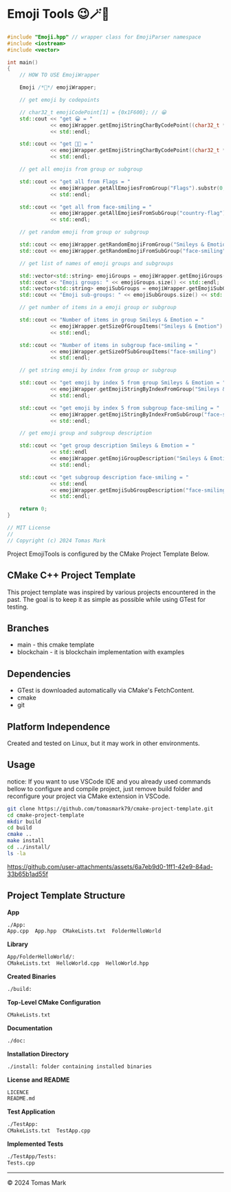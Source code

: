 # Emoji Tools 😉🪄🎯

```cpp
#include "Emoji.hpp" // wrapper class for EmojiParser namespace
#include <iostream>
#include <vector>

int main()
{
    // HOW TO USE EmojiWrapper

    Emoji /*💋*/ emojiWrapper;

    // get emoji by codepoints

    // char32_t emojiCodePoint[1] = {0x1F600}; // 😀
    std::cout << "get 😀 = "
              << emojiWrapper.getEmojiStringCharByCodePoint((char32_t *)U"\U0001F600", 1)
              << std::endl;

    std::cout << "get 😶‍🌫️ = "
              << emojiWrapper.getEmojiStringCharByCodePoint((char32_t *)U"\U0001F636\U0000200D\U0001F32B\U0000FE0F", 4)
              << std::endl;

    // get all emojis from group or subgroup

    std::cout << "get all from Flags = "
              << emojiWrapper.getAllEmojiesFromGroup("Flags").substr(0, 32)
              << std::endl;

    std::cout << "get all from face-smiling = "
              << emojiWrapper.getAllEmojiesFromSubGroup("country-flag").substr(0, 32)
              << std::endl;

    // get random emoji from group or subgroup

    std::cout << emojiWrapper.getRandomEmojiFromGroup("Smileys & Emotion") << std::endl;
    std::cout << emojiWrapper.getRandomEmojiFromSubGroup("face-smiling") << std::endl;

    // get list of names of emoji groups and subgroups

    std::vector<std::string> emojiGroups = emojiWrapper.getEmojiGroups();
    std::cout << "Emoji groups: " << emojiGroups.size() << std::endl;
    std::vector<std::string> emojiSubGroups = emojiWrapper.getEmojiSubGroups();
    std::cout << "Emoji sub-groups: " << emojiSubGroups.size() << std::endl;

    // get number of items in a emoji group or subgroup

    std::cout << "Number of items in group Smileys & Emotion = "
              << emojiWrapper.getSizeOfGroupItems("Smileys & Emotion")
              << std::endl;

    std::cout << "Number of items in subgroup face-smiling = "
              << emojiWrapper.getSizeOfSubGroupItems("face-smiling")
              << std::endl;

    // get string emoji by index from group or subgroup

    std::cout << "get emoji by index 5 from group Smileys & Emotion = "
              << emojiWrapper.getEmojiStringByIndexFromGroup("Smileys & Emotion", 5)
              << std::endl;

    std::cout << "get emoji by index 5 from subgroup face-smiling = "
              << emojiWrapper.getEmojiStringByIndexFromSubGroup("face-smiling", 5)
              << std::endl;

    // get emoji group and subgroup description

    std::cout << "get group description Smileys & Emotion = "
              << std::endl
              << emojiWrapper.getEmojiGroupDescription("Smileys & Emotion")
              << std::endl;

    std::cout << "get subgroup description face-smiling = "
              << std::endl
              << emojiWrapper.getEmojiSubGroupDescription("face-smiling")
              << std::endl;

    return 0;
}

// MIT License
//
// Copyright (c) 2024 Tomas Mark
```

Project EmojiTools is configured by the CMake Project Template Below.

## CMake C++ Project Template

This project template was inspired by various projects encountered in the past. The goal is to keep it as simple as possible while using GTest for testing.

## Branches
- main - this cmake template
- blockchain - it is blockchain implementation with examples

## Dependencies

- GTest is downloaded automatically via CMake's FetchContent.
- cmake
- git

## Platform Independence

Created and tested on Linux, but it may work in other environments.

## Usage

notice:
    If you want to use VSCode IDE and you already used commands bellow to configure and compile project, just remove build folder and reconfigure your project via CMake extension in VSCode.

```bash
git clone https://github.com/tomasmark79/cmake-project-template.git
cd cmake-project-template
mkdir build
cd build
cmake ..
make install
cd ../install/
ls -la
```


https://github.com/user-attachments/assets/6a7eb9d0-1ff1-42e9-84ad-33b65b1ad55f



## Project Template Structure

**App**

```txt
./App:
App.cpp  App.hpp  CMakeLists.txt  FolderHelloWorld
```

**Library**

```txt
App/FolderHelloWorld/:
CMakeLists.txt  HelloWorld.cpp  HelloWorld.hpp
```

**Created Binaries**

```txt
./build:
```

**Top-Level CMake Configuration**

```txt
CMakeLists.txt
```

**Documentation**

```txt
./doc:
```

**Installation Directory**

```txt
./install: folder containing installed binaries
```

**License and README**

```txt
LICENCE
README.md
```

**Test Application**

```txt
./TestApp:
CMakeLists.txt  TestApp.cpp 
```

**Implemented Tests**

```txt
./TestApp/Tests:
Tests.cpp
```

---

© 2024 Tomas Mark

